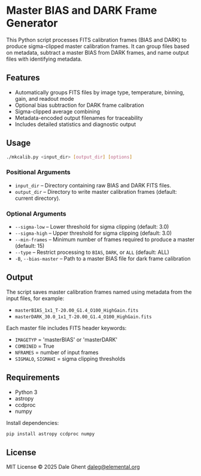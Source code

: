 # Master BIAS and DARK Frame Generator

This Python script processes FITS calibration frames (BIAS and DARK) to produce sigma-clipped master calibration frames. It can group files based on metadata, subtract a master BIAS from DARK frames, and name output files with identifying metadata.

## Features

- Automatically groups FITS files by image type, temperature, binning, gain, and readout mode
- Optional bias subtraction for DARK frame calibration
- Sigma-clipped average combining
- Metadata-encoded output filenames for traceability
- Includes detailed statistics and diagnostic output

## Usage

```bash
./mkcalib.py <input_dir> [output_dir] [options]
```

### Positional Arguments

- `input_dir` – Directory containing raw BIAS and DARK FITS files.
- `output_dir` – Directory to write master calibration frames (default: current directory).

### Optional Arguments

- `--sigma-low` – Lower threshold for sigma clipping (default: 3.0)
- `--sigma-high` – Upper threshold for sigma clipping (default: 3.0)
- `--min-frames` – Minimum number of frames required to produce a master (default: 15)
- `--type` – Restrict processing to `BIAS`, `DARK`, or `ALL` (default: ALL)
- `-B`, `--bias-master` – Path to a master BIAS file for dark frame calibration

## Output

The script saves master calibration frames named using metadata from the input files, for example:

- `masterBIAS_1x1_T-20.00_G1.4_O100_HighGain.fits`
- `masterDARK_30.0_1x1_T-20.00_G1.4_O100_HighGain.fits`

Each master file includes FITS header keywords:

- `IMAGETYP` = 'masterBIAS' or 'masterDARK'
- `COMBINED` = True
- `NFRAMES` = number of input frames
- `SIGMALO`, `SIGMAHI` = sigma clipping thresholds

## Requirements

- Python 3
- astropy
- ccdproc
- numpy

Install dependencies:

```bash
pip install astropy ccdproc numpy
```

## License

MIT License © 2025 Dale Ghent <daleg@elemental.org>
